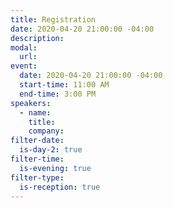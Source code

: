 ```yaml
---
title: Registration
date: 2020-04-20 21:00:00 -04:00
description:
modal:
  url:
event:
  date: 2020-04-20 21:00:00 -04:00
  start-time: 11:00 AM
  end-time: 3:00 PM
speakers:
  - name:
    title:
    company:
filter-date:
  is-day-2: true
filter-time:
  is-evening: true
filter-type:
  is-reception: true
---
```

